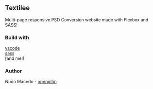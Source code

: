 ## Textilee

Multi-page responsive PSD Conversion website made with Flexbox and SASS!

### Build with
[vscode](https://code.visualstudio.com/) </br>
[sass](https://sass-lang.com/) </br>
[and me!]

### Author
Nuno Macedo - [nunomtm](https://github.com/nunomtm)</br>